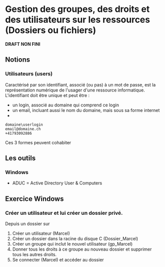 # Gestion des groupes, des droits et des utilisateurs sur les ressources (Dossiers ou fichiers)
**DRAFT NON FINI**
## Notions
### Utilisateurs (users)
Caractérisé par son identifiant, associé (ou pas) à un mot de passe, est la représentation numérique de l'usager d'une ressource informatique.
L'identifiant doit être unique et peut être : 
* un login, associé au domaine qui comprend ce login
* un email, incluant aussi le nom du domaine, mais sous sa forme internet
* 
```Batchfile
domaine\userlogin
email@domaine.ch
+41793092886
```
Ces 3 formes peuvent cohabiter 

## Les outils
### Windows
* ADUC = Active Directory User & Computers

## Exercice Windows
### Créer un utilisateur et lui créer un dossier privé.
Depuis un dossier sur 
1. Créer un utilisateur (Marcel)
2. Créer un dossier dans la racine du disque C (Dossier_Marcel)
3. Créer un groupe qui inclut le nouvel utilisateur (gp_Marcel)
4. Donner tous les droits à ce groupe au nouveau dossier et supprimer tous les autres droits.
5. Se connecter (Marcel) et accéder au dossier
